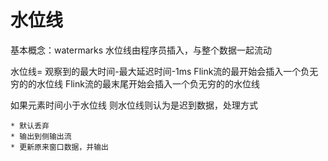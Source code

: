 # 水位线
基本概念：watermarks
水位线由程序员插入，与整个数据一起流动

水位线= 观察到的最大时间-最大延迟时间-1ms
Flink流的最开始会插入一个负无穷的的水位线
Flink流的最末尾开始会插入一个负无穷的的水位线

如果元素时间小于水位线 则水位线则认为是迟到数据，处理方式

    * 默认丢弃
    * 输出到侧输出流
    * 更新原来窗口数据，并输出








